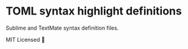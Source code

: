 # TOML syntax highlight definitions

Sublime and TextMate syntax definition files.

MIT Licensed 💃 

